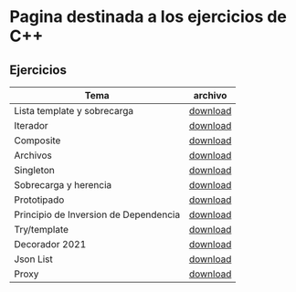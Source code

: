 # Pagina destinada  a los ejercicios de C++

## Ejercicios

| Tema | archivo |
| ----- | ------ |
| Lista template y sobrecarga | [download](https://Braslyn.github.io/Ejercicios/C++/Listatemplate.zip) |
| Iterador | [download](https://Braslyn.github.io/Ejercicios/C++/Iteradores.zip) |
| Composite | [download](https://Braslyn.github.io/Ejercicios/C++/Composite_Empresa.zip) |
| Archivos | [download](https://Braslyn.github.io/Ejercicios/C++/Archivos.zip) |
| Singleton | [download](https://Braslyn.github.io/Ejercicios/C++/Singleton.zip) |
| Sobrecarga y herencia | [download](https://Braslyn.github.io/Ejercicios/C++/SobreCarga_y_herencia.zip) |
| Prototipado | [download](https://Braslyn.github.io/Ejercicios/C++/Prototipado.zip) |
| Principio de Inversion de Dependencia | [download](https://Braslyn.github.io/Ejercicios/C++/PrincipioInversionDependencia.zip) |
| Try/template | [download](https://Braslyn.github.io/Ejercicios/C++/Refrigerador.zip) |
| Decorador 2021 | [download](https://Braslyn.github.io/Ejercicios/C++/Decorador_2021.zip) |
| Json List | [download](https://Braslyn.github.io/Ejercicios/C++/Json_List.zip) |
| Proxy | [download](https://Braslyn.github.io/Ejercicios/C++/Proxy_Pattern.zip) |